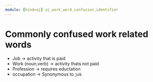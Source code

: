 ```yaml
---
module: [kind=aj] aj_work_word_confusion_identifier
---
```


# Commonly confused work related words

- Job -> activity that is paid
- Work (noun,verb) -> activity thats not paid
- Profession -> requires eductation
- occupation -> Synonymous to `job`